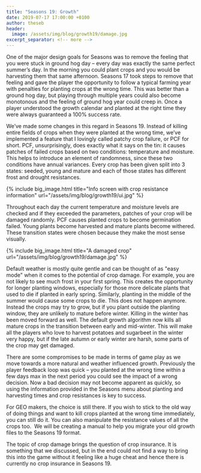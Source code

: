 ```yaml
---
title: "Seasons 19: Growth"
date: 2019-07-17 17:00:00 +0100
author: theseb
header:
  image: /assets/img/blog/growth19/damage.jpg
excerpt_separator: <!-- more -->
---
```


One of the major design goals for Seasons was to remove the feeling that you were stuck in ground hog day – every day was exactly the same perfect summer’s day. In the morning you could plant crops and you would be harvesting them that same afternoon. Seasons 17 took steps to remove that feeling and gave the player the opportunity to follow a typical farming year with penalties for planting crops at the wrong time. This was better than a ground hog day, but playing through multiple years could also become monotonous and the feeling of ground hog year could creep in. Once a player understood the growth calendar and planted at the right time they were always guaranteed a 100% success rate.

<!-- more -->

We’ve made some changes in this regard in Seasons 19. Instead of killing entire fields of crops when they were planted at the wrong time, we’ve implemented a feature that I lovingly called patchy crop failure, or PCF for short. PCF, unsurprisingly, does exactly what it says on the tin: it causes patches of failed crops based on two conditions: temperature and moisture. This helps to introduce an element of randomness, since these two conditions have annual variances. Every crop has been given split into 3 states: seeded, young and mature and each of those states has different frost and drought resistances.

{% include big_image.html title="Info screen with crop resistance information" url="/assets/img/blog/growth19/ui.jpg" %}

Throughout each day the current temperature and moisture levels are checked and if they exceeded the parameters, patches of your crop will be damaged randomly. PCF causes planted crops to become germination failed. Young plants become harvested and mature plants become withered. These transition states were chosen because they make the most sense visually.

{% include big_image.html title="A damaged crop" url="/assets/img/blog/growth19/damage.jpg" %}

Default weather is mostly quite gentle and can be thought of as "easy mode" when it comes to the potential of crop damage. For example, you are not likely to see much frost in your first spring. This creates the opportunity for longer planting windows, especially for those more delicate plants that used to die if planted in early spring. Similarly, planting in the middle of the summer would cause some crops to die. This does not happen anymore. Instead the crops may try to grow, but if you plant outside the planting window, they are unlikely to mature before winter. Killing in the winter has been moved forward as well. The default growth algorithm now kills all mature crops in the transition between early and mid-winter. This will make all the players who love to harvest potatoes and sugarbeet in the winter very happy, but if the late autumn or early winter are harsh, some parts of the crop may get damaged. 

There are some compromises to be made in terms of game play as we move towards a more natural and weather influenced growth. Previously the player feedback loop was quick – you planted at the wrong time within a few days max in the next period you could see the impact of a wrong decision. Now a bad decision may not become apparent as quickly, so using the information provided in the Seasons menu about planting and harvesting times and crop resistances is key to success.

For GEO makers, the choice is still there. If you wish to stick to the old way of doing things and want to kill crops planted at the wrong time immediately, you can still do it. You can also manipulate the resistance values of all the crops too.  We will be creating a manual to help you migrate your old growth files to the Seasons 19 format.

The topic of crop damage brings the question of crop insurance. It is something that we discussed, but in the end could not find a way to bring this into the game without it feeling like a huge cheat and hence there is currently no crop insurance in Seasons 19.
